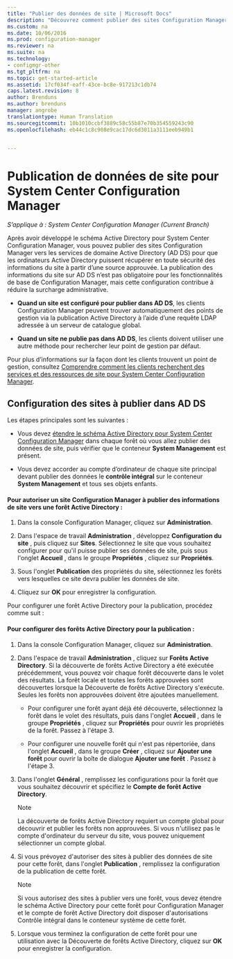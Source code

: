 ```yaml
---
title: "Publier des données de site | Microsoft Docs"
description: "Découvrez comment publier des sites Configuration Manager dans les services de domaine Active Directory."
ms.custom: na
ms.date: 10/06/2016
ms.prod: configuration-manager
ms.reviewer: na
ms.suite: na
ms.technology:
- configmgr-other
ms.tgt_pltfrm: na
ms.topic: get-started-article
ms.assetid: 17cf034f-eaff-43ce-bc8e-917213c1db74
caps.latest.revision: 8
author: Brenduns
ms.author: brenduns
manager: angrobe
translationtype: Human Translation
ms.sourcegitcommit: 10b1010ccbf3889c58c55b87e70b354559243c90
ms.openlocfilehash: eb44c1c8c908e9cac17dc6d3011a3111eeb949b1


---
```

# <a name="publish-site-data-for-system-center-configuration-manager"></a>Publication de données de site pour System Center Configuration Manager

*S’applique à : System Center Configuration Manager (Current Branch)*

Après avoir développé le schéma Active Directory pour System Center Configuration Manager, vous pouvez publier des sites Configuration Manager vers les services de domaine Active Directory (AD DS) pour que les ordinateurs Active Directory puissent récupérer en toute sécurité des informations du site à partir d’une source approuvée. La publication des informations du site sur AD DS n’est pas obligatoire pour les fonctionnalités de base de Configuration Manager, mais cette configuration contribue à réduire la surcharge administrative.  

-   **Quand un site est configuré pour publier dans AD DS**, les clients Configuration Manager peuvent trouver automatiquement des points de gestion via la publication Active Directory à l’aide d’une requête LDAP adressée à un serveur de catalogue global.  

-   **Quand un site ne publie pas dans AD DS**, les clients doivent utiliser une autre méthode pour rechercher leur point de gestion par défaut.  

Pour plus d’informations sur la façon dont les clients trouvent un point de gestion, consultez [Comprendre comment les clients recherchent des services et des ressources de site pour System Center Configuration Manager](../../../../core/plan-design/hierarchy/understand-how-clients-find-site-resources-and-services.md).  

## <a name="configure-sites-to-publish-to-ad-ds"></a>Configuration des sites à publier dans AD DS  
 Les étapes principales sont les suivantes :  

-   Vous devez [étendre le schéma Active Directory pour System Center Configuration Manager](../../../../core/plan-design/network/extend-the-active-directory-schema.md) dans chaque forêt où vous allez publier des données de site, puis vérifier que le conteneur **System Management** est présent.  

-   Vous devez accorder au compte d’ordinateur de chaque site principal devant publier des données le   **contrôle intégral** sur le conteneur **System Management** et tous ses objets enfants.  

#### <a name="to-enable-a-configuration-manager-site-to-publish-site-information-to-active-directory-forest"></a>Pour autoriser un site Configuration Manager à publier des informations de site vers une forêt Active Directory :  

1.  Dans la console Configuration Manager, cliquez sur **Administration**.  

2.  Dans l'espace de travail **Administration** , développez **Configuration du site** , puis cliquez sur **Sites**. Sélectionnez le site que vous souhaitez configurer pour qu'il puisse publier ses données de site, puis sous l'onglet **Accueil** , dans le groupe **Propriétés** , cliquez sur **Propriétés**.  

3.  Sous l'onglet **Publication** des propriétés du site, sélectionnez les forêts vers lesquelles ce site devra publier les données de site.  

4.  Cliquez sur **OK** pour enregistrer la configuration.  

 Pour configurer une forêt Active Directory pour la publication, procédez comme suit :  

#### <a name="to-configure-active-directory-forests-for-publishing"></a>Pour configurer des forêts Active Directory pour la publication :  

1.  Dans la console Configuration Manager, cliquez sur **Administration**.  

2.  Dans l'espace de travail **Administration** , cliquez sur **Forêts Active Directory**. Si la découverte de forêts Active Directory a été exécutée précédemment, vous pouvez voir chaque forêt découverte dans le volet des résultats. La forêt locale et toutes les forêts approuvées sont découvertes lorsque la Découverte de forêts Active Directory s'exécute. Seules les forêts non approuvées doivent être ajoutées manuellement.  

    -   Pour configurer une forêt ayant déjà été découverte, sélectionnez la forêt dans le volet des résultats, puis dans l'onglet **Accueil** , dans le groupe **Propriétés** , cliquez sur **Propriétés** pour ouvrir les propriétés de la forêt. Passez à l'étape 3.  

    -   Pour configurer une nouvelle forêt qui n'est pas répertoriée, dans l'onglet **Accueil** , dans le groupe **Créer** , cliquez sur **Ajouter une forêt** pour ouvrir la boîte de dialogue **Ajouter une forêt** . Passez à l'étape 3.  

3.  Dans l'onglet **Général** , remplissez les configurations pour la forêt que vous souhaitez découvrir et spécifiez le **Compte de forêt Active Directory**.  

    > [!NOTE]  
    >  La découverte de forêts Active Directory requiert un compte global pour découvrir et publier les forêts non approuvées. Si vous n'utilisez pas le compte d'ordinateur du serveur du site, vous pouvez uniquement sélectionner un compte global.  

4.  Si vous prévoyez d'autoriser des sites à publier des données de site pour cette forêt, dans l'onglet **Publication** , remplissez la configuration de la publication de cette forêt.  

    > [!NOTE]  
    >  Si vous autorisez des sites à publier vers une forêt, vous devez étendre le schéma Active Directory pour cette forêt pour Configuration Manager et le compte de forêt Active Directory doit disposer d'autorisations Contrôle intégral dans le conteneur système de cette forêt.  

5.  Lorsque vous terminez la configuration de cette forêt pour une utilisation avec la Découverte de forêts Active Directory, cliquez sur **OK** pour enregistrer la configuration.  



<!--HONumber=Dec16_HO3-->


